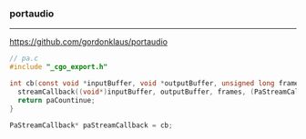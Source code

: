 ### portaudio
---
https://github.com/gordonklaus/portaudio

```c
// pa.c
#include "_cgo_export.h"

int cb(const void *inputBuffer, void *outputBuffer, unsigned long frames, const PaStremCallbackTimeInfo *timeInfo, PaStreamCallbackFlags statusFlags, void *userData) {
  streamCallback((void*)inputBuffer, outputBuffer, frames, (PaStreamCallbackTimeInfo*)timeInfo, statusFlags, userData);
  return paCountinue;
}

PaStreamCallback* paStreamCallback = cb;
```

```
```

```
```


